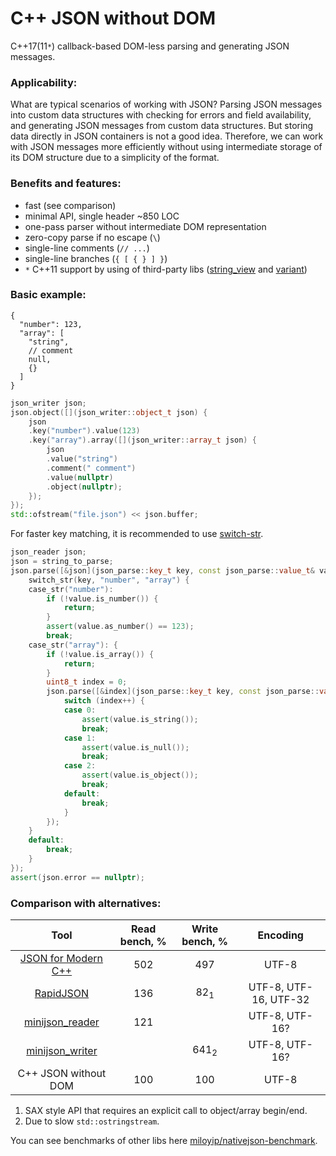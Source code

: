 # C++ JSON without DOM

C++17(11`*`) callback-based DOM-less parsing and generating JSON messages.

### Applicability:

What are typical scenarios of working with JSON? Parsing JSON messages into
custom data structures with checking for errors and field availability, and
generating JSON messages from custom data structures. But storing data directly
in JSON containers is not a good idea. Therefore, we can work with JSON messages
more efficiently without using intermediate storage of its DOM structure due to
a simplicity of the format.

### Benefits and features:

- fast (see comparison)
- minimal API, single header ~850 LOC
- one-pass parser without intermediate DOM representation 
- zero-copy parse if no escape (`\`)
- single-line comments (`// ...`)
- single-line branches (`{ [ { } ] }`)
- `*` C++11 support by using of third-party libs
  ([string_view](https://github.com/martinmoene/string-view-lite)
  and [variant](https://github.com/mpark/variant))

### Basic example:

```jsonc
{
  "number": 123,
  "array": [
    "string",
    // comment
    null,
    {}
  ]
}
```

```cpp
json_writer json;
json.object([](json_writer::object_t json) {
    json
    .key("number").value(123)
    .key("array").array([](json_writer::array_t json) {
        json
        .value("string")
        .comment(" comment")
        .value(nullptr)
        .object(nullptr);
    });
});
std::ofstream("file.json") << json.buffer;
```

For faster key matching, it is recommended to use
[switch-str](https://github.com/yurablok/switch-str.git).

```cpp
json_reader json;
json = string_to_parse;
json.parse([&json](json_parse::key_t key, const json_parse::value_t& value) {
    switch_str(key, "number", "array") {
    case_str("number"):
        if (!value.is_number()) {
            return;
        }
        assert(value.as_number() == 123);
        break;
    case_str("array"): {
        if (!value.is_array()) {
            return;
        }
        uint8_t index = 0;
        json.parse([&index](json_parse::key_t key, const json_parse::value_t& value) {
            switch (index++) {
            case 0:
                assert(value.is_string());
                break;
            case 1:
                assert(value.is_null());
                break;
            case 2:
                assert(value.is_object());
                break;
            default:
                break;
            }
        });
    }
    default:
        break;
    }
});
assert(json.error == nullptr);
```

### Comparison with alternatives:

|                             Tool                                   | Read bench, % | Write bench, % |       Encoding        |
| :----------------------------------------------------------------: | :-----------: | :------------: | :-------------------: |
| [JSON for Modern C++](https://github.com/nlohmann/json)            |      502      |       497      |         UTF-8         |
| [RapidJSON](https://github.com/Tencent/rapidjson)                  |      136      | 82<sub>1</sub> | UTF-8, UTF-16, UTF-32 |
| [minijson_reader](https://github.com/giacomodrago/minijson_reader) |      121      |                |     UTF-8, UTF-16?    |
| [minijson_writer](https://github.com/giacomodrago/minijson_writer) |               |641<sub>2</sub> |     UTF-8, UTF-16?    |
|  C++ JSON without DOM                                              |      100      |       100      |         UTF-8         |

1. SAX style API that requires an explicit call to object/array begin/end.
2. Due to slow `std::ostringstream`.

You can see benchmarks of other libs here
[miloyip/nativejson-benchmark](https://github.com/miloyip/nativejson-benchmark#parsing-time).
